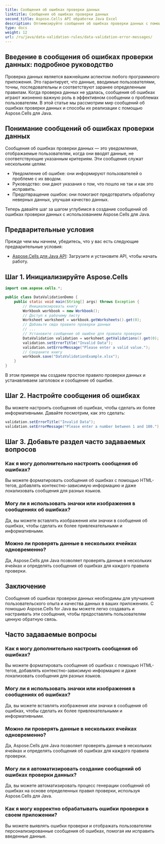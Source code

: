 ```yaml
---
title: Сообщения об ошибках проверки данных
linktitle: Сообщения об ошибках проверки данных
second_title: Aspose.Cells API обработки Java Excel
description: Оптимизируйте сообщения об ошибках проверки данных с помощью Aspose.Cells для Java. Научитесь создавать, настраивать и улучшать пользовательский опыт.
type: docs
weight: 12
url: /ru/java/data-validation-rules/data-validation-error-messages/
---
```


## Введение в сообщения об ошибках проверки данных: подробное руководство

Проверка данных является важнейшим аспектом любого программного приложения. Это гарантирует, что данные, вводимые пользователями, точны, последовательны и соответствуют заранее определенным правилам. Когда проверка данных не удалась, сообщения об ошибках играют жизненно важную роль в эффективном сообщении о проблемах пользователям. В этой статье мы рассмотрим мир сообщений об ошибках проверки данных и способы их реализации с помощью Aspose.Cells для Java.

## Понимание сообщений об ошибках проверки данных

Сообщения об ошибках проверки данных — это уведомления, отображаемые пользователям, когда они вводят данные, не соответствующие указанным критериям. Эти сообщения служат нескольким целям:

- Уведомление об ошибке: они информируют пользователей о проблеме с их вводом.
- Руководство: они дают указания о том, что пошло не так и как это исправить.
- Предотвращение ошибок: они помогают предотвратить обработку неверных данных, улучшая качество данных.

Теперь давайте шаг за шагом углубимся в создание сообщений об ошибках проверки данных с использованием Aspose.Cells для Java.

## Предварительные условия

Прежде чем мы начнем, убедитесь, что у вас есть следующие предварительные условия:

- [Aspose.Cells для Java API](https://releases.aspose.com/cells/java/): Загрузите и установите API, чтобы начать работу.

## Шаг 1. Инициализируйте Aspose.Cells

```java
import com.aspose.cells.*;

public class DataValidationDemo {
    public static void main(String[] args) throws Exception {
        // Инициализировать книгу
        Workbook workbook = new Workbook();
        // Доступ к рабочему листу
        Worksheet worksheet = workbook.getWorksheets().get(0);
        // Добавьте сюда правило проверки данных
        // ...
        // Установите сообщение об ошибке для правила проверки
        DataValidation validation = worksheet.getValidations().get(0);
        validation.setErrorTitle("Invalid Data");
        validation.setErrorMessage("Please enter a valid value.");
        // Сохраните книгу
        workbook.save("DataValidationExample.xlsx");
    }
}
```

В этом примере мы создаем простое правило проверки данных и устанавливаем заголовок и сообщение об ошибке.

## Шаг 2. Настройте сообщения об ошибках

Вы можете настроить сообщения об ошибках, чтобы сделать их более информативными. Давайте посмотрим, как это сделать:

```java
validation.setErrorTitle("Invalid Data");
validation.setErrorMessage("Please enter a number between 1 and 100.");
```

## Шаг 3. Добавьте раздел часто задаваемых вопросов

### Как я могу дополнительно настроить сообщения об ошибках?

Вы можете форматировать сообщения об ошибках с помощью HTML-тегов, добавлять контекстно-зависимую информацию и даже локализовать сообщения для разных языков.

### Могу ли я использовать значки или изображения в сообщениях об ошибках?

Да, вы можете вставлять изображения или значки в сообщения об ошибках, чтобы сделать их более привлекательными и информативными.

### Можно ли проверять данные в нескольких ячейках одновременно?

Да, Aspose.Cells для Java позволяет проверять данные в нескольких ячейках и определять сообщения об ошибках для каждого правила проверки.

## Заключение

Сообщения об ошибках проверки данных необходимы для улучшения пользовательского опыта и качества данных в ваших приложениях. С помощью Aspose.Cells for Java вы можете легко создавать и настраивать эти сообщения, чтобы предоставлять пользователям ценную обратную связь.

## Часто задаваемые вопросы

### Как я могу дополнительно настроить сообщения об ошибках?

Вы можете форматировать сообщения об ошибках с помощью HTML-тегов, добавлять контекстно-зависимую информацию и даже локализовать сообщения для разных языков.

### Могу ли я использовать значки или изображения в сообщениях об ошибках?

Да, вы можете вставлять изображения или значки в сообщения об ошибках, чтобы сделать их более привлекательными и информативными.

### Можно ли проверять данные в нескольких ячейках одновременно?

Да, Aspose.Cells для Java позволяет проверять данные в нескольких ячейках и определять сообщения об ошибках для каждого правила проверки.

### Могу ли я автоматизировать создание сообщений об ошибках проверки данных?

Да, вы можете автоматизировать процесс генерации сообщений об ошибках на основе определенных правил проверки, используя Aspose.Cells для Java.

### Как я могу корректно обрабатывать ошибки проверки в своем приложении?

Вы можете выявлять ошибки проверки и отображать пользователям персонализированные сообщения об ошибках, помогая им исправить введенные данные.